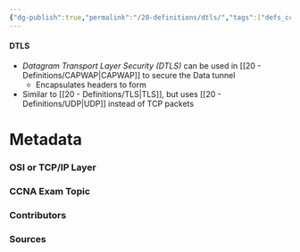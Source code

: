 ```yaml
---
{"dg-publish":true,"permalink":"/20-definitions/dtls/","tags":["defs_ccna"]}
---
```


#### DTLS
- *Datagram Transport Layer Security (DTLS)* can be used in [[20 - Definitions/CAPWAP\|CAPWAP]] to secure the Data tunnel
	- Encapsulates headers to form 
- Similar to [[20 - Definitions/TLS\|TLS]], but uses [[20 - Definitions/UDP\|UDP]] instead of TCP packets



# Metadata
### OSI or TCP/IP Layer

### CCNA Exam Topic

### Contributors

### Sources

